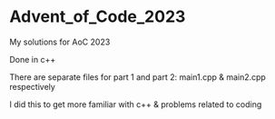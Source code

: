 # Advent_of_Code_2023

My solutions for AoC 2023

Done in c++

There are separate files for part 1 and part 2: main1.cpp & main2.cpp respectively

I did this to get more familiar with c++ & problems related to coding
